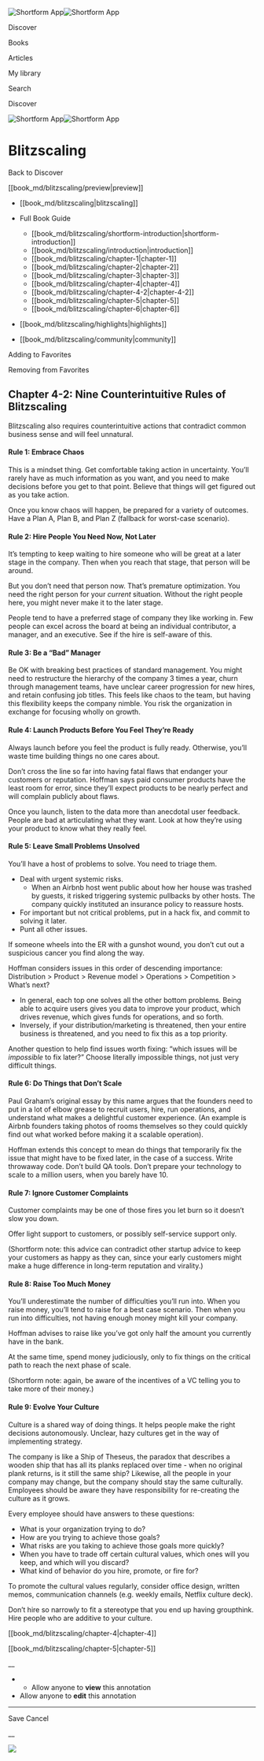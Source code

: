 ![Shortform App](/img/logo.36a2399e.svg)![Shortform App](/img/logo-dark.70c1b072.svg)

Discover

Books

Articles

My library

Search

Discover

![Shortform App](/img/logo.36a2399e.svg)![Shortform App](/img/logo-dark.70c1b072.svg)

# Blitzscaling

Back to Discover

[[book_md/blitzscaling/preview|preview]]

  * [[book_md/blitzscaling|blitzscaling]]
  * Full Book Guide

    * [[book_md/blitzscaling/shortform-introduction|shortform-introduction]]
    * [[book_md/blitzscaling/introduction|introduction]]
    * [[book_md/blitzscaling/chapter-1|chapter-1]]
    * [[book_md/blitzscaling/chapter-2|chapter-2]]
    * [[book_md/blitzscaling/chapter-3|chapter-3]]
    * [[book_md/blitzscaling/chapter-4|chapter-4]]
    * [[book_md/blitzscaling/chapter-4-2|chapter-4-2]]
    * [[book_md/blitzscaling/chapter-5|chapter-5]]
    * [[book_md/blitzscaling/chapter-6|chapter-6]]
  * [[book_md/blitzscaling/highlights|highlights]]
  * [[book_md/blitzscaling/community|community]]



Adding to Favorites 

Removing from Favorites 

## Chapter 4-2: Nine Counterintuitive Rules of Blitzscaling

Blitzscaling also requires counterintuitive actions that contradict common business sense and will feel unnatural.

#### Rule 1: Embrace Chaos

This is a mindset thing. Get comfortable taking action in uncertainty. You’ll rarely have as much information as you want, and you need to make decisions before you get to that point. Believe that things will get figured out as you take action.

Once you know chaos will happen, be prepared for a variety of outcomes. Have a Plan A, Plan B, and Plan Z (fallback for worst-case scenario).

#### Rule 2: Hire People You Need Now, Not Later

It’s tempting to keep waiting to hire someone who will be great at a later stage in the company. Then when you reach that stage, that person will be around.

But you don’t need that person now. That’s premature optimization. You need the right person for your _current_ situation. Without the right people here, you might never make it to the later stage.

People tend to have a preferred stage of company they like working in. Few people can excel across the board at being an individual contributor, a manager, and an executive. See if the hire is self-aware of this.

#### Rule 3: Be a “Bad” Manager

Be OK with breaking best practices of standard management. You might need to restructure the hierarchy of the company 3 times a year, churn through management teams, have unclear career progression for new hires, and retain confusing job titles. This feels like chaos to the team, but having this flexibility keeps the company nimble. You risk the organization in exchange for focusing wholly on growth.

#### Rule 4: Launch Products Before You Feel They’re Ready

Always launch before you feel the product is fully ready. Otherwise, you’ll waste time building things no one cares about.

Don’t cross the line so far into having fatal flaws that endanger your customers or reputation. Hoffman says paid consumer products have the least room for error, since they’ll expect products to be nearly perfect and will complain publicly about flaws.

Once you launch, listen to the data more than anecdotal user feedback. People are bad at articulating what they want. Look at how they’re using your product to know what they really feel.

#### Rule 5: Leave Small Problems Unsolved

You’ll have a host of problems to solve. You need to triage them.

  * Deal with urgent systemic risks.
    * When an Airbnb host went public about how her house was trashed by guests, it risked triggering systemic pullbacks by other hosts. The company quickly instituted an insurance policy to reassure hosts.
  * For important but not critical problems, put in a hack fix, and commit to solving it later. 
  * Punt all other issues.



If someone wheels into the ER with a gunshot wound, you don’t cut out a suspicious cancer you find along the way.

Hoffman considers issues in this order of descending importance: Distribution > Product > Revenue model > Operations > Competition > What’s next?

  * In general, each top one solves all the other bottom problems. Being able to acquire users gives you data to improve your product, which drives revenue, which gives funds for operations, and so forth.
  * Inversely, if your distribution/marketing is threatened, then your entire business is threatened, and you need to fix this as a top priority.



Another question to help find issues worth fixing: “which issues will be _impossible_ to fix later?” Choose literally impossible things, not just very difficult things.

#### Rule 6: Do Things that Don’t Scale

Paul Graham’s original essay by this name argues that the founders need to put in a lot of elbow grease to recruit users, hire, run operations, and understand what makes a delightful customer experience. (An example is Airbnb founders taking photos of rooms themselves so they could quickly find out what worked before making it a scalable operation).

Hoffman extends this concept to mean do things that temporarily fix the issue that might have to be fixed later, in the case of a success. Write throwaway code. Don’t build QA tools. Don’t prepare your technology to scale to a million users, when you barely have 10.

#### Rule 7: Ignore Customer Complaints

Customer complaints may be one of those fires you let burn so it doesn’t slow you down.

Offer light support to customers, or possibly self-service support only.

(Shortform note: this advice can contradict other startup advice to keep your customers as happy as they can, since your early customers might make a huge difference in long-term reputation and virality.)

#### Rule 8: Raise Too Much Money

You’ll underestimate the number of difficulties you’ll run into. When you raise money, you’ll tend to raise for a best case scenario. Then when you run into difficulties, not having enough money might kill your company.

Hoffman advises to raise like you’ve got only half the amount you currently have in the bank.

At the same time, spend money judiciously, only to fix things on the critical path to reach the next phase of scale.

(Shortform note: again, be aware of the incentives of a VC telling you to take more of their money.)

#### Rule 9: Evolve Your Culture

Culture is a shared way of doing things. It helps people make the right decisions autonomously. Unclear, hazy cultures get in the way of implementing strategy.

The company is like a Ship of Theseus, the paradox that describes a wooden ship that has all its planks replaced over time - when no original plank returns, is it still the same ship? Likewise, all the people in your company may change, but the company should stay the same culturally. Employees should be aware they have responsibility for re-creating the culture as it grows.

Every employee should have answers to these questions:

  * What is your organization trying to do?
  * How are you trying to achieve those goals?
  * What risks are you taking to achieve those goals more quickly?
  * When you have to trade off certain cultural values, which ones will you keep, and which will you discard?
  * What kind of behavior do you hire, promote, or fire for?



To promote the cultural values regularly, consider office design, written memos, communication channels (e.g. weekly emails, Netflix culture deck).

Don’t hire so narrowly to fit a stereotype that you end up having groupthink. Hire people who are additive to your culture.

[[book_md/blitzscaling/chapter-4|chapter-4]]

[[book_md/blitzscaling/chapter-5|chapter-5]]

__

  *   * Allow anyone to **view** this annotation
  * Allow anyone to **edit** this annotation



* * *

Save Cancel

__




![](https://bat.bing.com/action/0?ti=56018282&Ver=2&mid=95184c2d-509c-4246-97db-60560abe5867&sid=201ffde0635411ee902411d77b750559&vid=20202bf0635411ee9ac03f2e618b0b9f&vids=0&msclkid=N&pi=0&lg=en-US&sw=800&sh=600&sc=24&nwd=1&tl=Shortform%20%7C%20Blitzscaling&p=https%3A%2F%2Fwww.shortform.com%2Fapp%2Fbook%2Fblitzscaling%2Fchapter-4-2&r=&lt=334&evt=pageLoad&sv=1&rn=422236)
